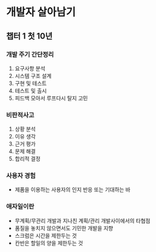 # 개발자 살아남기

## 챕터 1 첫 10년

### 개발 주기 간단정리

1. 요구사항 분석
2. 시스템 구조 설계
3. 구현 및 테스트
4. 테스트 및 출시
5. 피드백 모아서 루프다시 탈지 고민

### 비판적사고

1. 상황 분석
2. 이유 생각
3. 근거 평가
4. 문제 해결
5. 합리적 결정

### 사용자 경험

- 제품을 이용하는 사용자의 인지 반응 또는 기대하는 바

### 애자일이란

- 무계획/무관리 개발과 지나친 계획/관리 개발사이에서의 타협점
- 품질을 놓치지 않으면서도 기민한 개발을 지향
- 스크럼은 시간을 제한두는 것
- 칸반은 할일의 양을 제한두는 것